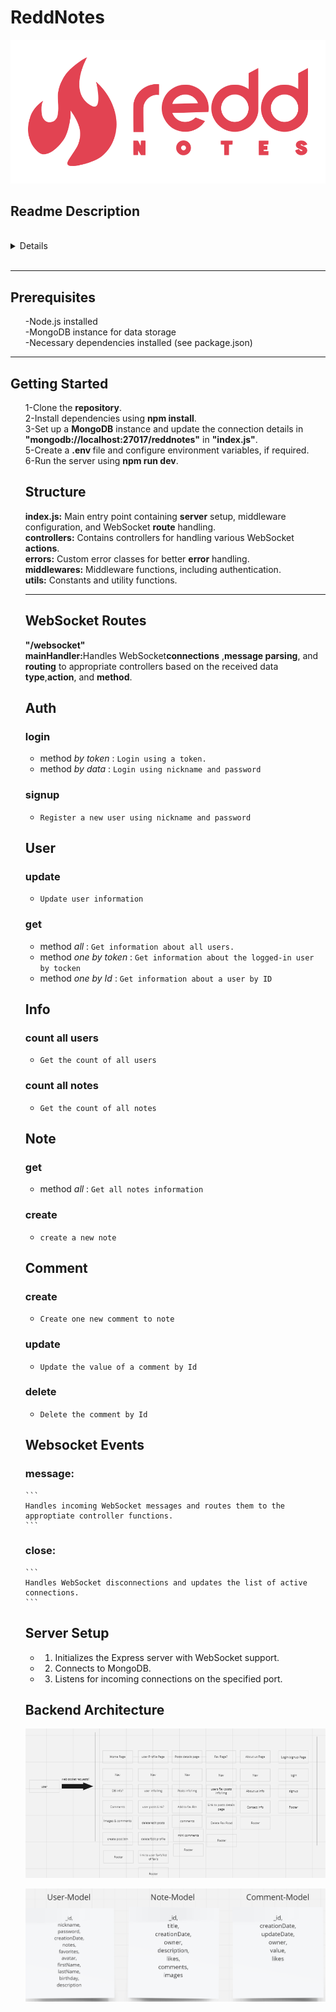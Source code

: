 # ReddNotes

![logo_ReddNotes](./public/image/ReddNotes_logo_full.png)

  <summary>
   <h2>Readme Description</h2>
  </summary>
  <br>
  <details>
This provides an overview of the WebSocket routes implemented in the backend code. These routes are designed to handle real-time communication through WebSocket connections. The code is written in Node.js using the Express framework with WebSocket support from the express-ws package.
</details>
  <br>
  <hr>

## <b>Prerequisites</b>

<ol>
-Node.js installed <br>
-MongoDB instance for data storage <br>
-Necessary dependencies installed (see package.json)
</ol>
  <hr>

## <b>Getting Started</b>

<ol>
1-Clone the <b>repository</b>.<br>
2-Install dependencies using <b>npm install</b>.<br>
3-Set up a <b> MongoDB</b> instance and update the connection details in  <b>"mongodb://localhost:27017/reddnotes"</b> in <b>"index.js"</b>.<br>
5-Create a <b>.env </b>file and configure environment variables, if required.<br>
6-Run the server using <b> npm run dev</b>.

## <b>Structure</b>

<b>index.js:</b> Main entry point containing <b>server</b> setup, middleware configuration, and WebSocket <b>route</b> handling.<br>
<b>controllers:</b> Contains controllers for handling various WebSocket <b>actions</b>.<br>
<b>errors:</b> Custom error classes for better <b>error</b> handling.<br>
<b>middlewares:</b> Middleware functions, including authentication.<br>
<b>utils:</b> Constants and utility functions.<br>

 <hr>

## WebSocket Routes <b></b>

<b>"/websocket"</b><br>
<b>mainHandler:</b>Handles WebSocket<b>connections</b> ,<b>message parsing</b>, and <b>routing</b> to appropriate controllers based on the received data <b>type</b>,<b>action</b>, and <b>method</b>.

## Auth

### login

- method _by token_ : `Login using a token.`
- method _by data_ : `Login using nickname and password`

### signup

- `Register a new user using nickname and password`

## User

### update

- `Update user information`

### get

- method _all_ : `Get information about all users.`
- method _one by token_ : `Get information about the logged-in user by tocken`
- method _one by Id_ : `Get information about a user by ID`

## Info

### count all users

- `Get the count of all users`

### count all notes

- `Get the count of all notes`

## Note

### get

- method _all_ : `Get all notes information`

### create

- `create a new note`

## Comment

### create

- `Create one new comment to note`

### update

- `Update the value of a comment by Id`

### delete

- `Delete the comment by Id`

## Websocket Events

### message:

    ```
    Handles incoming WebSocket messages and routes them to the approptiate controller functions.
    ```

### close:

    ```
    Handles WebSocket disconnections and updates the list of active connections.
    ```

## Server Setup

- 1. Initializes the Express server with WebSocket support.
- 2. Connects to MongoDB.
- 3. Listens for incoming connections on the specified port.

## Backend Architecture

![logo_ReddNotes](./public/image/backendArch.PNG)

![logo_ReddNotes](./public/image/Models.PNG)
